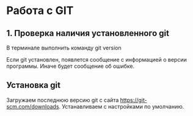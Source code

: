 # Работа с GIT
## 1. Проверка наличия установленного git
В терминале выполнить команду git version

Если git установлен, появлется сообщение с информацией о версии программы. Иначе будет сообщение об ошибке.

 ## Установка git
Загружаем последнюю версию git с сайта https://git-scm.com/downloads.
Устанавливаем с настройками по умолчанию.

 